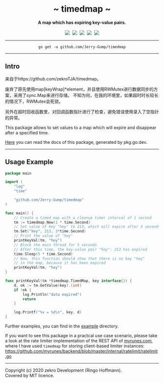 <div align="center">
    <h1>~ timedmap ~</h1>
    <strong>A map which has expiring key-value pairs.</strong><br><br>
    <a href="https://pkg.go.dev/github.com/Jerry-Gump/timedmap"><img src="https://godoc.org/github.com/Jerry-Gump/timedmap?status.svg" /></a>&nbsp;
    <a href="https://github.com/Jerry-Gump/timedmap/actions/workflows/main-ci.yml" ><img src="https://github.com/Jerry-Gump/timedmap/actions/workflows/main-ci.yml/badge.svg" /></a>&nbsp;
    <a href="https://coveralls.io/github/Jerry-Gump/timedmap"><img src="https://coveralls.io/repos/github/Jerry-Gump/timedmap/badge.svg" /></a>&nbsp;
    <a href="https://goreportcard.com/report/github.com/Jerry-Gump/timedmap"><img src="https://goreportcard.com/badge/github.com/Jerry-Gump/timedmap"/></a>&nbsp;
	<a href="https://github.com/avelino/awesome-go"><img src="https://awesome.re/mentioned-badge.svg"/></a>
<br>
</div>

---

<div align="center">
    <code>go get -u github.com/Jerry-Gump/timedmap</code>
</div>

---

## Intro
来自于https://github.com/zekroTJA/timedmap。

废弃了原先使用map[keyWrap]*element，并且使用RWMutex进行数据同步的方案，采用了sync.Map来进行存储。
不知为何，在我的环境里，如果超时时长较长的情况下，RWMutex会死锁。

另外在超时回收函数里，对回调函数指针进行了检查，避免错误使用录入了空指针的异常。

This package allows to set values to a map which will expire and disappear after a specified time.

[Here](https://pkg.go.dev/github.com/zekroTJA/timedmap) you can read the docs of this package, generated by pkg.go.dev.

---

## Usage Example

```go
package main

import (
	"log"
	"time"

	"github.com/Jerry-Gump/timedmap"
)

func main() {
	// Create a timed map with a cleanup timer interval of 1 second
	tm := timedmap.New(1 * time.Second)
	// Set value of key "hey" to 213, which will expire after 3 seconds
	tm.Set("hey", 213, 3*time.Second)
	// Print the value of "hey"
	printKeyVal(tm, "hey")
	// Block the main thread for 5 seconds
	// After this time, the key-value pair "hey": 213 has expired
	time.Sleep(5 * time.Second)
	// Now, this function should show that there is no key "hey"
	// in the map, because it has been expired
	printKeyVal(tm, "hey")
}

func printKeyVal(tm *timedmap.TimedMap, key interface{}) {
	d, ok := tm.GetValue(key).(int)
	if !ok {
		log.Println("data expired")
		return
	}

	log.Printf("%v = %d\n", key, d)
}
```

Further examples, you can find in the [example](examples) directory.

If you want to see this package in a practcal use case scenario, please take a look at the rate limiter implementation of the REST API of [myrunes.com](https://myrunes.com), where I have used `timedmap` for storing client-based limiter instances:  
https://github.com/myrunes/backend/blob/master/internal/ratelimit/ratelimit.go

---

Copyright (c) 2020 zekro Development (Ringo Hoffmann).  
Covered by MIT licence.
